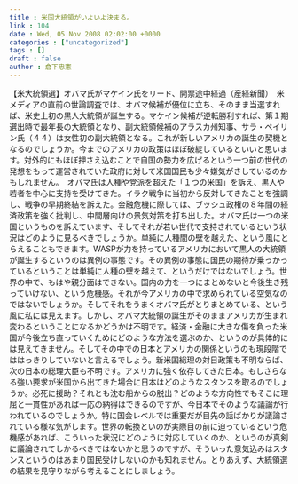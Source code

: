 ```yaml
---
title : 米国大統領がいよいよ決まる。
link : 104
date : Wed, 05 Nov 2008 02:02:00 +0000
categories : ["uncategorized"]
tags : []
draft : false
author : 倉下忠憲
---
```


【米大統領選】オバマ氏がマケイン氏をリード、開票途中経過（産経新聞）　米メディアの直前の世論調査では、オバマ候補が優位に立ち、そのまま当選すれば、米史上初の黒人大統領が誕生する。マケイン候補が逆転勝利すれば、第１期選出時で最年長の大統領となり、副大統領候補のアラスカ州知事、サラ・ペイリン氏（４４）は女性初の副大統領となる。これが新しいアメリカの誕生の契機となるのでしょうか。今までのアメリカの政策はほぼ破綻しているといいと思います。対外的にもほぼ押さえ込むことで自国の勢力を広げるという一つ前の世代の発想をもって運営されていた政府に対して米国国民も少々嫌気がさしているのかもしれません。　オバマ氏は人種や党派を超えた「１つの米国」を訴え、黒人や若者を中心に支持を受けてきた。イラク戦争に当初から反対してきたことを強調し、戦争の早期終結を訴えた。金融危機に際しては、ブッシュ政権の８年間の経済政策を強く批判し、中間層向けの景気対策を打ち出した。オバマ氏は一つの米国というものを訴えています、そしてそれが若い世代で支持されているという状況はどのように見るべきでしょうか。単純に人種間の壁を越えた、という風にとらえることもできます。WASPが力を持っているアメリカにおいて黒人の大統領が誕生するというのは異例の事態です。その異例の事態に国民の期待が乗っかっているということは単純に人種の壁を越えて、というだけではないでしょう。世界の中で、もはや親分面はできない。国内の力を一つにまとめないと今後生き残っていけない、という危機感。それが今アメリカの中で求められている空気なのではないでしょうか。そしてそれをうまくオバマ氏がとりまとめている、という風に私には見えます。しかし、オバマ大統領の誕生がそのままアメリカが生まれ変わるということになるかどうかは不明です。経済・金融に大きな傷を負った米国が今後立ち直っていくためにどのような方法を選ぶのか、というのが具体的には見えてきません。そしてその中での日本とアメリカの関係というのも現段階でははっきりしていないと言えるでしょう。新米国総理の対日政策も不明ならば、次の日本の総理大臣も不明です。アメリカに強く依存してきた日本。もしさらなる強い要求が米国から出てきた場合に日本はどのようなスタンスを取るのでしょうか。必死に援助？それとも沈む船からの脱出？どのような方向性でもそこに理屈と一貫性があれば一応の納得はできるのですが、今日本でそのような議論が行われているのでしょうか。特に国会レベルでは重要だが目先の話ばかりが議論されている様な気がします。世界の転換といのが実際目の前に迫っているという危機感があれば、こういった状況にどのように対応していくのか、というのが真剣に議論されてしかるべきではないかと思うのですが、そういった意気込みはスタンスというのはあまり国民受けしないのかも知れません。とりあえず、大統領選の結果を見守りながら考えることにしましょう。
